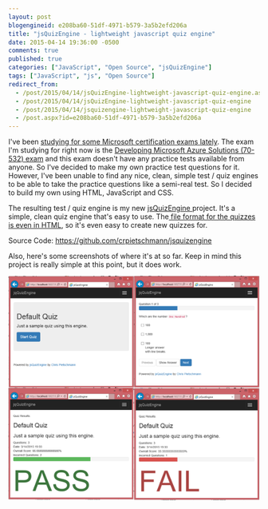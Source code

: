 ```yaml
---
layout: post
blogengineid: e208ba60-51df-4971-b579-3a5b2efd206a
title: "jsQuizEngine - lightweight javascript quiz engine"
date: 2015-04-14 19:36:00 -0500
comments: true
published: true
categories: ["JavaScript", "Open Source", "jsQuizEngine"]
tags: ["JavaScript", "js", "Open Source"]
redirect_from: 
  - /post/2015/04/14/jsQuizEngine-lightweight-javascript-quiz-engine.aspx
  - /post/2015/04/14/jsQuizEngine-lightweight-javascript-quiz-engine
  - /post/2015/04/14/jsquizengine-lightweight-javascript-quiz-engine
  - /post.aspx?id=e208ba60-51df-4971-b579-3a5b2efd206a
---
```

<!-- more -->

I've been <a href="http://blogs.perficient.com/microsoft/2015/04/become-a-microsoft-certified-specialist-with-html5-js-css3/">studying for some Microsoft certification exams lately</a>. The exam I'm studying for right now is the <a href="https://www.microsoft.com/learning/en-us/exam-70-532.aspx">Developing Microsoft Azure Solutions (70-532) exam</a> and this exam doesn't have any practice tests available from anyone. So I've decided to make my own practice test questions for it. However, I've been unable to find any nice, clean, simple test / quiz engines to be able to take the practice questions like a semi-real test. So I decided to build my own using HTML, JavaScript and CSS.

The resulting test / quiz engine is my new <a href="https://github.com/crpietschmann/jsquizengine">jsQuizEngine </a>project. It's a simple, clean quiz engine that's easy to use. The<a href="https://github.com/crpietschmann/jsQuizEngine/blob/master/src/quiz/default.htm"> file format for the quizzes is even in HTML</a>, so it's even easy to create new quizzes for.

Source Code: <a href="https://github.com/crpietschmann/jsquizengine">https://github.com/crpietschmann/jsquizengine</a>

Also, here's some screenshots of where it's at so far. Keep in mind this project is really simple at this point, but it does work.

<img src="/files/2015/04/jsQuizEngineScreenshots.png" alt="" />
